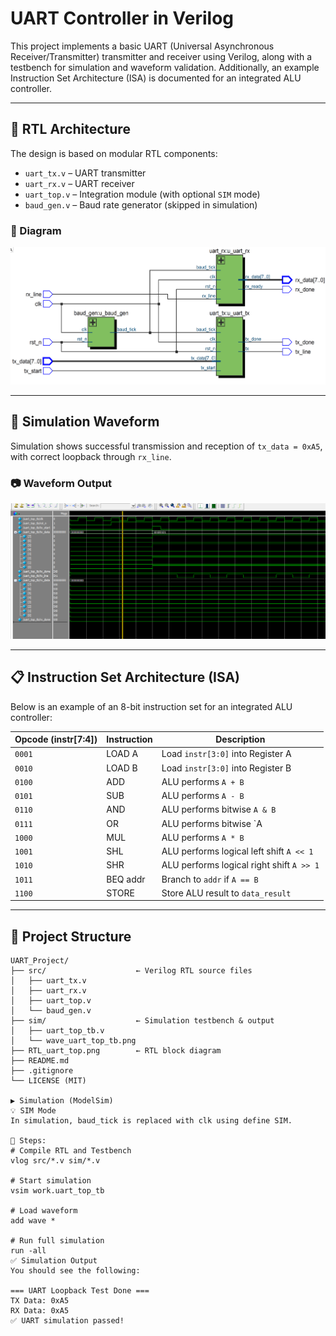 # UART Controller in Verilog

This project implements a basic UART (Universal Asynchronous Receiver/Transmitter) transmitter and receiver using Verilog, along with a testbench for simulation and waveform validation. Additionally, an example Instruction Set Architecture (ISA) is documented for an integrated ALU controller.

---

## 🧱 RTL Architecture

The design is based on modular RTL components:

- `uart_tx.v` – UART transmitter
- `uart_rx.v` – UART receiver
- `uart_top.v` – Integration module (with optional `SIM` mode)
- `baud_gen.v` – Baud rate generator (skipped in simulation)

### 📘 Diagram

![RTL Block Diagram](RTL_uart_top.png)

---

## 📶 Simulation Waveform

Simulation shows successful transmission and reception of `tx_data = 0xA5`, with correct loopback through `rx_line`.

### 📷 Waveform Output

![Simulation Waveform](wave_uart_top_tb.png)

---

## 📋 Instruction Set Architecture (ISA)

Below is an example of an 8-bit instruction set for an integrated ALU controller:

| Opcode (instr[7:4]) | Instruction | Description                                |
|---------------------|-------------|--------------------------------------------|
| `0001`              | LOAD A      | Load `instr[3:0]` into Register A          |
| `0010`              | LOAD B      | Load `instr[3:0]` into Register B          |
| `0100`              | ADD         | ALU performs `A + B`                       |
| `0101`              | SUB         | ALU performs `A - B`                       |
| `0110`              | AND         | ALU performs bitwise `A & B`               |
| `0111`              | OR          | ALU performs bitwise `A | B`               |
| `1000`              | MUL         | ALU performs `A * B`                       |
| `1001`              | SHL         | ALU performs logical left shift `A << 1`   |
| `1010`              | SHR         | ALU performs logical right shift `A >> 1`  |
| `1011`              | BEQ addr    | Branch to `addr` if `A == B`               |
| `1100`              | STORE       | Store ALU result to `data_result`         |

---

## 📂 Project Structure

```plaintext
UART_Project/
├── src/                    ← Verilog RTL source files
│   ├── uart_tx.v
│   ├── uart_rx.v
│   ├── uart_top.v
│   └── baud_gen.v
├── sim/                    ← Simulation testbench & output
│   ├── uart_top_tb.v
│   └── wave_uart_top_tb.png
├── RTL_uart_top.png        ← RTL block diagram
├── README.md
├── .gitignore
└── LICENSE (MIT)

▶️ Simulation (ModelSim)
💡 SIM Mode
In simulation, baud_tick is replaced with clk using define SIM.

🔁 Steps:
# Compile RTL and Testbench
vlog src/*.v sim/*.v

# Start simulation
vsim work.uart_top_tb

# Load waveform
add wave *

# Run full simulation
run -all
✅ Simulation Output
You should see the following:

=== UART Loopback Test Done ===
TX Data: 0xA5
RX Data: 0xA5
✅ UART simulation passed!
